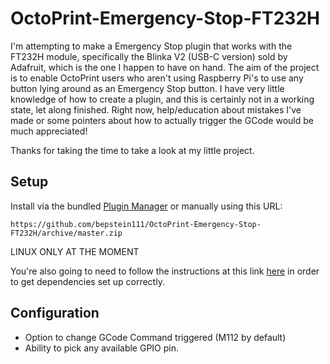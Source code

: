 # OctoPrint-Emergency-Stop-FT232H

I'm attempting to make a Emergency Stop plugin that works with the FT232H module, specifically the Blinka V2 (USB-C version) sold by Adafruit, which is the one I happen to have on hand. The aim of the project is to enable OctoPrint users who aren't using Raspberry Pi's to use any button lying around as an Emergency Stop button. I have very little knowledge of how to create a plugin, and this is certainly not in a working state, let along finished. Right now, help/education about mistakes I've made or some pointers about how to actually trigger the GCode would be much appreciated!

Thanks for taking the time to take a look at my little project.

## Setup

Install via the bundled [Plugin Manager](https://docs.octoprint.org/en/master/bundledplugins/pluginmanager.html)
or manually using this URL:

    https://github.com/bepstein111/OctoPrint-Emergency-Stop-FT232H/archive/master.zip

LINUX ONLY AT THE MOMENT

You're also going to need to follow the instructions at this link [here](https://learn.adafruit.com/circuitpython-on-any-computer-with-ft232h?view=all) in order to get dependencies set up correctly.

## Configuration

- Option to change GCode Command triggered (M112 by default)
- Ability to pick any available GPIO pin.